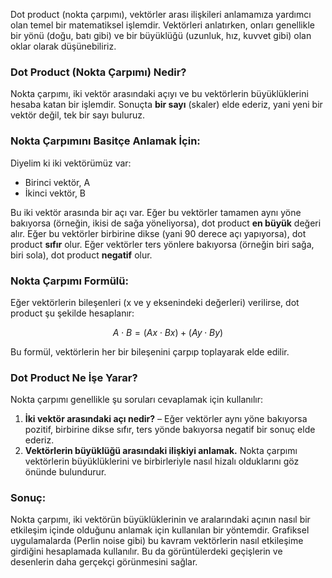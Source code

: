 Dot product (nokta çarpımı), vektörler arası ilişkileri anlamamıza yardımcı olan temel bir matematiksel işlemdir. Vektörleri anlatırken, onları genellikle bir yönü (doğu, batı gibi) ve bir büyüklüğü (uzunluk, hız, kuvvet gibi) olan oklar olarak düşünebiliriz.

### Dot Product (Nokta Çarpımı) Nedir?

Nokta çarpımı, iki vektör arasındaki açıyı ve bu vektörlerin büyüklüklerini hesaba katan bir işlemdir. Sonuçta **bir sayı** (skaler) elde ederiz, yani yeni bir vektör değil, tek bir sayı buluruz.

### Nokta Çarpımını Basitçe Anlamak İçin:

Diyelim ki iki vektörümüz var:

- Birinci vektör, A
- İkinci vektör, B

Bu iki vektör arasında bir açı var. Eğer bu vektörler tamamen aynı yöne bakıyorsa (örneğin, ikisi de sağa yöneliyorsa), dot product **en büyük** değeri alır. Eğer bu vektörler birbirine dikse (yani 90 derece açı yapıyorsa), dot product **sıfır** olur. Eğer vektörler ters yönlere bakıyorsa (örneğin biri sağa, biri sola), dot product **negatif** olur.

### Nokta Çarpımı Formülü:

Eğer vektörlerin bileşenleri (x ve y eksenindeki değerleri) verilirse, dot product şu şekilde hesaplanır:
```math
A⋅B=(Ax⋅Bx)+(Ay⋅By)
```
Bu formül, vektörlerin her bir bileşenini çarpıp toplayarak elde edilir.

### Dot Product Ne İşe Yarar?

Nokta çarpımı genellikle şu soruları cevaplamak için kullanılır:

1. **İki vektör arasındaki açı nedir?** – Eğer vektörler aynı yöne bakıyorsa pozitif, birbirine dikse sıfır, ters yönde bakıyorsa negatif bir sonuç elde ederiz.
2. **Vektörlerin büyüklüğü arasındaki ilişkiyi anlamak.** Nokta çarpımı vektörlerin büyüklüklerini ve birbirleriyle nasıl hizalı olduklarını göz önünde bulundurur.

### Sonuç:

Nokta çarpımı, iki vektörün büyüklüklerinin ve aralarındaki açının nasıl bir etkileşim içinde olduğunu anlamak için kullanılan bir yöntemdir. Grafiksel uygulamalarda (Perlin noise gibi) bu kavram vektörlerin nasıl etkileşime girdiğini hesaplamada kullanılır. Bu da görüntülerdeki geçişlerin ve desenlerin daha gerçekçi görünmesini sağlar.